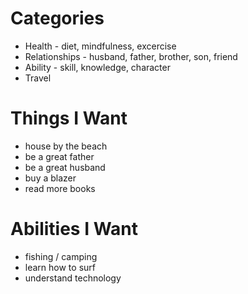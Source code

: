 # Categories
- Health - diet, mindfulness, excercise
- Relationships - husband, father, brother, son, friend
- Ability - skill, knowledge, character
- Travel

# Things I Want
- house by the beach
- be a great father
- be a great husband
- buy a blazer
- read more books

# Abilities I Want
- fishing / camping
- learn how to surf
- understand technology

